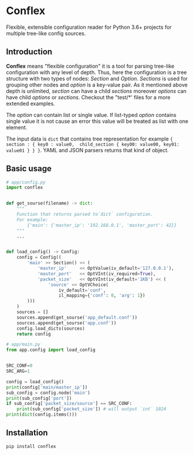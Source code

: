 # Conflex
Flexible, extensible configuration reader for Python 3.6+ projects for multiple tree-like config sources.

## Introduction
**Conflex** means "flexible configuration" it is a tool for parsing tree-like configuration with 
any level of depth. Thus, here the configuration is a tree structure with two types of nodes: 
_Section_ and _Option_. _Sections_ is used for grouping other nodes and _option_ is a key-value 
pair. As it mentioned above depth is unlimited, _section_ can have a child _sections_  moreover
_options_ can have child _options_ or _sections_. Checkout the "test/*' files for a more extended 
examples.

The _option_ can contain list or single value. If list-typed _option_ contains single value it 
is not cause an error this value will be treated as list with one element.  

The input data is `dict` that contains tree representation for example `{ section : { key0 : value0, 
child_section { key00: value00, key01: value01 } } }`. YAML and JSON parsers returns that kind of
object.


## Basic usage
```python
# app/config.py
import conflex


def get_sourse(filename) -> dict:
    """
    Function that returns parsed to`dict` configuration.
    For example:
        {'main': {'master_ip': '192.168.0.1', 'master_port': 42}} 
    """
    ...


def load_config() -> Config:    
    config = Config((
        'main' >> Section() << (
            'master_ip'     << OptValue(iv_default='127.0.0.1'),
            'master_port'   << OptVInt(iv_required=True),
            'packet_size'   << OptVInt(iv_default='1KB') << (
                'source' << OptVChoice(
                    iv_default='conf',
                    il_mapping={'conf': 0, 'arg': 1})
        )))
    )
    sources = []
    sources.append(get_sourse('app_default.conf'))
    sources.append(get_sourse('app.conf'))
    config.load_dicts(sources)
    return config
``` 

```python
# app/main.py
from app.config import load_config


SRC_CONF=0
SRC_ARG=1

config = load_config()
print(config['main/master_ip'])
sub_config = config.node('main')
print(sub_config['port'])
if sub_config['packet_size/source'] == SRC_CONF:
    print(sub_config['packet_size']) # will output `int` 1024
print(dict(config.items()))
```

## Installation
```shell
pip install conflex
```
